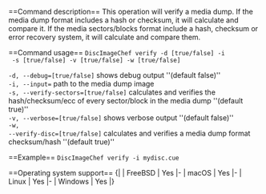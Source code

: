 ==Command description==
This operation will verify a media dump.
If the media dump format includes a hash or checksum, it will calculate and compare it.
If the media sectors/blocks format include a hash, checksum or error recovery system, it will calculate and compare them.

==Command usage==
<code>DiscImageChef verify -d [true/false] -i <dump> -s [true/false] -v [true/false] -w [true/false]</code>

<code>-d, --debug=[true/false]</code> shows debug output ''(default false)''<br />
<code>-i, --input=<dump></code> path to the media dump image<br />
<code>-s, --verify-sectors=[true/false]</code> calculates and verifies the hash/checksum/ecc of every sector/block in the media dump ''(default true)''<br />
<code>-v, --verbose=[true/false]</code> shows verbose output ''(default false)''<br />
<code>-w, --verify-disc=[true/false]</code> calculates and verifies a media dump format checksum/hash ''(default true)''<br />

==Example==
<code>DiscImageChef verify -i mydisc.cue</code>

==Operating system support==
{|
| FreeBSD
| Yes
|-
| macOS
| Yes
|-
| Linux
| Yes
|-
| Windows
| Yes
|}
